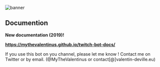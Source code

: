 ![banner](https://cloud.valentin-deville.eu/apps/files_sharing/publicpreview/1K94nCX0UVVJ9Oj?x=1915&y=588&a=true&file=twitch-bot.jpg&scalingup=0)

## Documention

**New documentation (2019)!**

**https://mythevalentinus.github.io/twitch-bot-docs/**


If you use this bot on you channel, please let me know ! Contact me on Twitter or by email. (@MyTheValentinus or contact[@]valentin-deville.eu)
